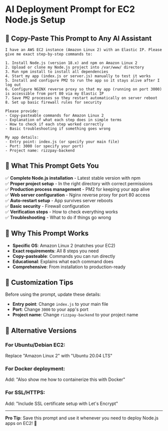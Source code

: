 # AI Deployment Prompt for EC2 Node.js Setup

## 🌟 Copy-Paste This Prompt to Any AI Assistant

```
I have an AWS EC2 instance (Amazon Linux 2) with an Elastic IP. Please give me exact step-by-step commands to:

1. Install Node.js (version 18.x) and npm on Amazon Linux 2
2. Upload or clone my Node.js project into /var/www/ directory
3. Run npm install to install all dependencies
4. Start my app (index.js or server.js) manually to test it works
5. Install and configure PM2 to run the app so it stays alive after I log out
6. Configure NGINX reverse proxy so that my app (running on port 3000) is accessible from port 80 via my Elastic IP
7. Save PM2 processes so they restart automatically on server reboot
8. Set up basic firewall rules for security

Please provide:
- Copy-pasteable commands for Amazon Linux 2
- Explanation of what each step does in simple terms
- How to check if each step worked correctly
- Basic troubleshooting if something goes wrong

My app details:
- Entry point: index.js (or specify your main file)
- Port: 3000 (or specify your port)
- Project name: rizzpay-backend
```

## 🚀 What This Prompt Gets You

✅ **Complete Node.js installation** - Latest stable version with npm  
✅ **Proper project setup** - In the right directory with correct permissions  
✅ **Production process management** - PM2 for keeping your app alive  
✅ **Web server configuration** - Nginx reverse proxy for port 80 access  
✅ **Auto-restart setup** - App survives server reboots  
✅ **Basic security** - Firewall configuration  
✅ **Verification steps** - How to check everything works  
✅ **Troubleshooting** - What to do if things go wrong  

## 🎯 Why This Prompt Works

- **Specific OS**: Amazon Linux 2 (matches your EC2)
- **Exact requirements**: All 8 steps you need
- **Copy-pasteable**: Commands you can run directly
- **Educational**: Explains what each command does
- **Comprehensive**: From installation to production-ready

## 📝 Customization Tips

Before using the prompt, update these details:
- **Entry point**: Change `index.js` to your main file
- **Port**: Change `3000` to your app's port
- **Project name**: Change `rizzpay-backend` to your project name

## 🔧 Alternative Versions

### For Ubuntu/Debian EC2:
Replace "Amazon Linux 2" with "Ubuntu 20.04 LTS"

### For Docker deployment:
Add: "Also show me how to containerize this with Docker"

### For SSL/HTTPS:
Add: "Include SSL certificate setup with Let's Encrypt"

---

**Pro Tip**: Save this prompt and use it whenever you need to deploy Node.js apps on EC2! 🚀